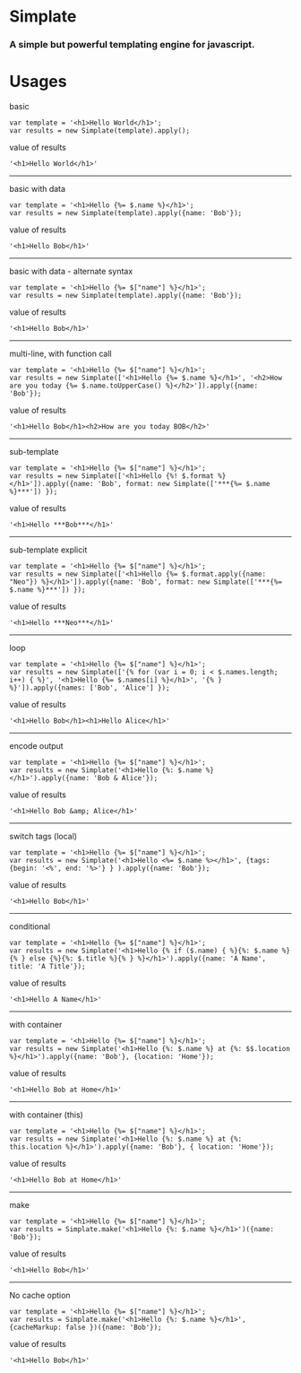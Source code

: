 Simplate
========
### A simple but powerful templating engine for javascript.


# Usages

basic

	var template = '<h1>Hello World</h1>';
	var results = new Simplate(template).apply();
	
value of results

	'<h1>Hello World</h1>'
	
***
	
basic with data

	var template = '<h1>Hello {%= $.name %}</h1>';
	var results = new Simplate(template).apply({name: 'Bob'});
	
value of results

	'<h1>Hello Bob</h1>'

***
	
basic with data - alternate syntax

	var template = '<h1>Hello {%= $["name"] %}</h1>';
	var results = new Simplate(template).apply({name: 'Bob'});
	
value of results

	'<h1>Hello Bob</h1>'

***
	
multi-line, with function call

	var template = '<h1>Hello {%= $["name"] %}</h1>';
	var results = new Simplate(['<h1>Hello {%= $.name %}</h1>', '<h2>How are you today {%= $.name.toUpperCase() %}</h2>']).apply({name: 'Bob'});
	
value of results

	'<h1>Hello Bob</h1><h2>How are you today BOB</h2>'

***
	
sub-template

	var template = '<h1>Hello {%= $["name"] %}</h1>';
	var results = new Simplate(['<h1>Hello {%! $.format %}</h1>']).apply({name: 'Bob', format: new Simplate(['***{%= $.name %}***']) });
	
value of results

	'<h1>Hello ***Bob***</h1>'

***
	
sub-template explicit

	var template = '<h1>Hello {%= $["name"] %}</h1>';
	var results = new Simplate(['<h1>Hello {%= $.format.apply({name: "Neo"}) %}</h1>']).apply({name: 'Bob', format: new Simplate(['***{%= $.name %}***']) });
	
value of results

	'<h1>Hello ***Neo***</h1>'

***
	
loop

	var template = '<h1>Hello {%= $["name"] %}</h1>';
	var results = new Simplate(['{% for (var i = 0; i < $.names.length; i++) { %}', '<h1>Hello {%= $.names[i] %}</h1>', '{% } %}']).apply({names: ['Bob', 'Alice'] });
	
value of results

	'<h1>Hello Bob</h1><h1>Hello Alice</h1>'

***
	
encode output

	var template = '<h1>Hello {%= $["name"] %}</h1>';
	var results = new Simplate('<h1>Hello {%: $.name %}</h1>').apply({name: 'Bob & Alice'});
	
value of results

	'<h1>Hello Bob &amp; Alice</h1>'

***
	
switch tags (local)

	var template = '<h1>Hello {%= $["name"] %}</h1>';
	var results = new Simplate('<h1>Hello <%= $.name %></h1>', {tags: {begin: '<%', end: '%>'} } ).apply({name: 'Bob'});
	
value of results

	'<h1>Hello Bob</h1>'

***
	
conditional

	var template = '<h1>Hello {%= $["name"] %}</h1>';
	var results = new Simplate('<h1>Hello {% if ($.name) { %}{%: $.name %}{% } else {%}{%: $.title %}{% } %}</h1>').apply({name: 'A Name', title: 'A Title'});
	
value of results

	'<h1>Hello A Name</h1>'

***
	
with container

	var template = '<h1>Hello {%= $["name"] %}</h1>';
	var results = new Simplate('<h1>Hello {%: $.name %} at {%: $$.location %}</h1>').apply({name: 'Bob'}, {location: 'Home'});
	
value of results

	'<h1>Hello Bob at Home</h1>'

***
	
with container (this)

	var template = '<h1>Hello {%= $["name"] %}</h1>';
	var results = new Simplate('<h1>Hello {%: $.name %} at {%: this.location %}</h1>').apply({name: 'Bob'}, { location: 'Home'});
	
value of results

	'<h1>Hello Bob at Home</h1>'

***
	
make

	var template = '<h1>Hello {%= $["name"] %}</h1>';
	var results = Simplate.make('<h1>Hello {%: $.name %}</h1>')({name: 'Bob'});
	
value of results

	'<h1>Hello Bob</h1>'

***
	
No cache option

	var template = '<h1>Hello {%= $["name"] %}</h1>';
	var results = Simplate.make('<h1>Hello {%: $.name %}</h1>', {cacheMarkup: false })({name: 'Bob'});
	
value of results

	'<h1>Hello Bob</h1>'